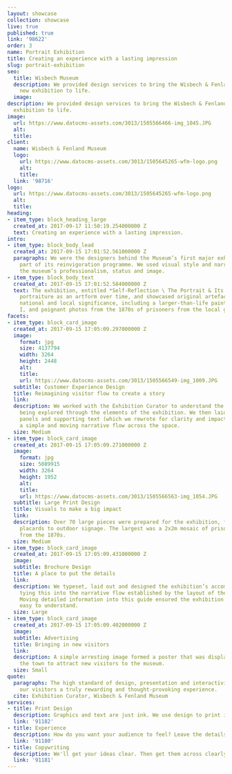 ```yaml
---
layout: showcase
collection: showcase
live: true
published: true
link: '98622'
order: 3
name: Portrait Exhibition
title: Creating an experience with a lasting impression
slug: portrait-exhibition
seo:
  title: Wisbech Museum
  description: We provided design services to bring the Wisbech & Fenland Museum's
    new exhibition to life.
  image: 
description: We provided design services to bring the Wisbech & Fenland Museum's new
  exhibition to life.
image:
  url: https://www.datocms-assets.com/3013/1505566466-img_1045.JPG
  alt: 
  title: 
client:
  name: Wisbech & Fenland Museum
  logo:
    url: https://www.datocms-assets.com/3013/1505645265-wfm-logo.png
    alt: 
    title: 
  link: '98716'
logo:
  url: https://www.datocms-assets.com/3013/1505645265-wfm-logo.png
  alt: 
  title: 
heading:
- item_type: block_heading_large
  created_at: 2017-09-17 11:50:19.254000000 Z
  text: Creating an experience with a lasting impression.
intro:
- item_type: block_body_lead
  created_at: 2017-09-15 17:01:52.561000000 Z
  paragraphs: We were the designers behind the Museum’s first major exhibition as
    part of its reinvigoration programme. We used visual style and narrative to elevate
    the museum’s professionalism, status and image.
- item_type: block_body_text
  created_at: 2017-09-15 17:01:52.584000000 Z
  text: The exhibition, entitled *Self-Reflection \ The Portrait & Its Uses*, explored
    portraiture as an artform over time, and showcased original artefacts of both
    national and local significance, including a larger-than-life painting of Napoleon
    I, and poignant photos from the 1870s of prisoners from the local gaol.
facets:
- item_type: block_card_image
  created_at: 2017-09-15 17:05:09.297000000 Z
  image:
    format: jpg
    size: 4137794
    width: 3264
    height: 2448
    alt: 
    title: 
    url: https://www.datocms-assets.com/3013/1505566549-img_1009.JPG
  subtitle: Customer Experience Design
  title: Reimagining visitor flow to create a story
  link: 
  description: We worked with the Exhibition Curator to understand the artistic concepts
    being explored through the elements of the exhibition. We then laid out the artefacts,
    panels and supporting text (which we rewrote for clarity and impact) to create
    a simple and moving narrative flow across the space.
  size: Medium
- item_type: block_card_image
  created_at: 2017-09-15 17:05:09.271000000 Z
  image:
    format: jpg
    size: 5089915
    width: 3264
    height: 1952
    alt: 
    title: 
    url: https://www.datocms-assets.com/3013/1505566563-img_1054.JPG
  subtitle: Large Print Design
  title: Visuals to make a big impact
  link: 
  description: Over 70 large pieces were prepared for the exhibition, from information
    placards to outdoor signage. The largest was a 2x2m mosaic of prisoner photos
    from the 1870s.
  size: Medium
- item_type: block_card_image
  created_at: 2017-09-15 17:05:09.431000000 Z
  image: 
  subtitle: Brochure Design
  title: A place to put the details
  link: 
  description: We typeset, laid out and designed the exhibition’s accompanying guide,
    tying this into the narrative flow established by the layout of the space itself.
    Moving detailed information into this guide ensured the exhibition itself was
    easy to understand.
  size: Large
- item_type: block_card_image
  created_at: 2017-09-15 17:05:09.402000000 Z
  image: 
  subtitle: Advertising
  title: Bringing in new visitors
  link: 
  description: A simple arresting image formed a poster that was displayed across
    the town to attract new visitors to the museum.
  size: Small
quote:
  paragraphs: The high standard of design, presentation and interactivity offered
    our visitors a truly rewarding and thought-provoking experience.
  cite: Exhibition Curator, Wisbech & Fenland Museum
services:
- title: Print Design
  description: Graphics and text are just ink. We use design to print ideas and emotions.
  link: '91182'
- title: Experience
  description: How do you want your audience to feel? Leave the details to us.
  link: '91180'
- title: Copywriting
  description: We'll get your ideas clear. Then get them across clearly.
  link: '91181'
---
```


